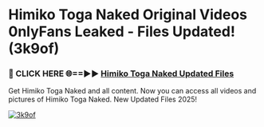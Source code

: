 # Himiko Toga Naked Original Videos 0nlyFans Leaked - Files Updated! (3k9of)

<h3>🔴 CLICK HERE 🌐==►► <a href="https://tinyurl.com/up5wt9bj" rel="nofollow">Himiko Toga Naked Updated Files</a></h3>

Get Himiko Toga Naked and all content. Now you can access all videos and pictures of Himiko Toga Naked. New Updated Files 2025!

[![3k9of](https://i.imgur.com/ABiUzMV.gif)](https://tinyurl.com/up5wt9bj)
